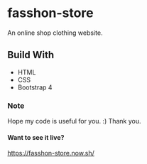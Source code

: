 # fasshon-store
An online shop clothing website.

## Build With
* HTML
* CSS
* Bootstrap 4

### Note
Hope my code is useful for you. :) Thank you.

#### Want to see it live?
https://fasshon-store.now.sh/
